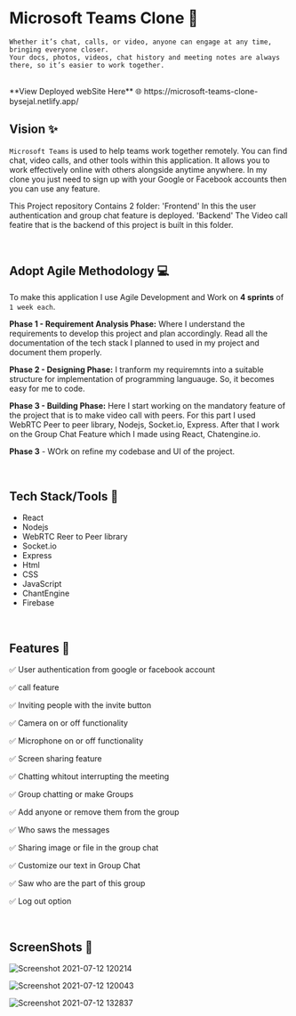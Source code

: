 <!-- [Screenshot 2021-07-12 120214](https://user-images.githubusercontent.com/67700414/125241454-161ad480-e309-11eb-9277-2ed0cb1ecd8a.jpg) --> 
<!--  ![Screenshot 2021-07-12 120043](https://user-images.githubusercontent.com/67700414/125241246-d522c000-e308-11eb-8130-7e7f689dd052.jpg) -->
<!-- ![icon](https://user-images.githubusercontent.com/67700414/125246511-8167a500-e30f-11eb-99eb-9a43e412fc33.jpg height="10px") -->

# Microsoft Teams Clone 🌈

  `Whether it’s chat, calls, or video, anyone can engage at any time, bringing everyone closer.`
  <br/>
`Your docs, photos, videos, chat history and meeting notes are always there, so it’s easier to work together.`

<br/>
**View Deployed webSite Here** 🌐  https://microsoft-teams-clone-bysejal.netlify.app/


<br/>

## Vision ✨

`Microsoft Teams` is used to help teams work together remotely. You can find chat, video calls, and other tools within this application. It allows you to work effectively online with others alongside anytime anywhere. In my clone you just need to sign up with your Google or Facebook accounts then you can use any feature.

This Project repository Contains 2 folder: 
'Frontend' In this the user authentication and group chat feature is deployed.
'Backend'  The Video call featire that is the backend of this project is built in this folder.


<br/>

## Adopt Agile Methodology 💻

To make this application I use Agile Development and Work on **4 sprints** of `1 week each`.

**Phase 1 - Requirement Analysis Phase:** Where I understand the requirements to develop this project and plan accordingly. Read all the documentation of the tech stack I planned to used in my project and document them properly.

**Phase 2 - Designing Phase:** I tranform my requiremnts into a suitable structure for implementation of programming languauge. So, it becomes easy for me to code.

**Phase 3 - Building Phase:** Here I start working on the mandatory feature of the project that is to make video call with peers. For this part I used WebRTC Peer to peer library, Nodejs, Socket.io, Express. After that I work on the Group Chat Feature which I made using React, Chatengine.io.

**Phase 3** - WOrk on refine my codebase and UI of the project.



<br/>
<!-- ## Table of Content 📑:
* Tech Stack 
* Features
* Site Map
* Screeshots -->


## Tech Stack/Tools 🔧

* React
* Nodejs
* WebRTC Reer to Peer library
* Socket.io
* Express
* Html
* CSS
* JavaScript
* ChantEngine
* Firebase

<br/>

## Features 🌟

✅ User authentication from google or facebook account

✅ call feature

✅ Inviting people with the invite button

✅ Camera on or off functionality

✅ Microphone on or off functionality

✅ Screen sharing feature

✅ Chatting whitout interrupting the meeting

✅ Group chatting or make Groups 

✅ Add anyone or remove them from the group

✅ Who saws the messages

✅ Sharing image or file in the group chat

✅ Customize our text in Group Chat

✅ Saw who are the part of this group

✅ Log out option 


<br/>

## ScreenShots 📸

![Screenshot 2021-07-12 120214](https://user-images.githubusercontent.com/67700414/125249996-68f98980-e313-11eb-91e5-aea6ef19e9aa.jpg)
<br/>

![Screenshot 2021-07-12 120043](https://user-images.githubusercontent.com/67700414/125250271-abbb6180-e313-11eb-8f35-d773a9bef8f2.jpg)
<br/>

![Screenshot 2021-07-12 132837](https://user-images.githubusercontent.com/67700414/125251578-1ae58580-e315-11eb-9df9-40e6cfed29f7.jpg)





